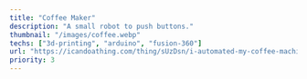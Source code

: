```yaml
---
title: "Coffee Maker"
description: "A small robot to push buttons."
thumbnail: "/images/coffee.webp"
techs: ["3d-printing", "arduino", "fusion-360"]
url: "https://icandoathing.com/thing/sUzDsn/i-automated-my-coffee-machine"
priority: 3
---
```


